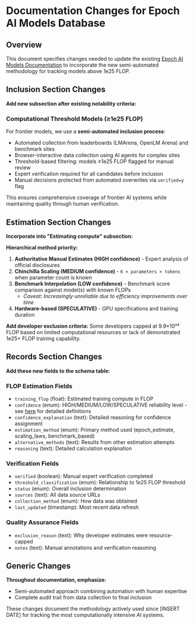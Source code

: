 # Documentation Changes for Epoch AI Models Database

## Overview

This document specifies changes needed to update the existing [Epoch AI Models Documentation](https://epoch.ai/data/ai-models-documentation) to incorporate the new semi-automated methodology for tracking models above 1e25 FLOP.

## Inclusion Section Changes

**Add new subsection after existing notability criteria:**

### Computational Threshold Models (≥1e25 FLOP)

For frontier models, we use a **semi-automated inclusion process**:
- Automated collection from leaderboards (LMArena, OpenLM Arena) and benchmark sites
- Browser-interactive data collection using AI agents for complex sites
- Threshold-based filtering: models ≥1e25 FLOP flagged for manual review
- Expert verification required for all candidates before inclusion
- Manual decisions protected from automated overwrites via `verified=y` flag

This ensures comprehensive coverage of frontier AI systems while maintaining quality through human verification.

## Estimation Section Changes

**Incorporate into "Estimating compute" subsection:**

**Hierarchical method priority:**

1. **Authoritative Manual Estimates (HIGH confidence)** - Expert analysis of official disclosures
2. **Chinchilla Scaling (MEDIUM confidence)** - `6 × parameters × tokens` when parameter count is known
3. **Benchmark Interpolation (LOW confidence)** - Benchmark score comparison against model(s) with known FLOPs
   - *Caveat: Increasingly unreliable due to efficiency improvements over time*
4. **Hardware-based (SPECULATIVE)** - GPU specifications and training duration

**Add developer exclusion criteria:**
Some developers capped at 9.9×10²⁴ FLOP based on limited computational resources or lack of demonstrated 1e25+ FLOP training capability.

## Records Section Changes

**Add these new fields to the schema table:**

### FLOP Estimation Fields
- `training_flop` (float): Estimated training compute in FLOP
- `confidence` (enum): HIGH/MEDIUM/LOW/SPECULATIVE reliability level - see [here](../docs/ai_models_above_1e25_documentation.md) for detailed definitions
- `confidence_explanation` (text): Detailed reasoning for confidence assignment
- `estimation_method` (enum): Primary method used (epoch_estimate, scaling_laws, benchmark_based)
- `alternative_methods` (text): Results from other estimation attempts
- `reasoning` (text): Detailed calculation explanation

### Verification Fields  
- `verified` (boolean): Manual expert verification completed
- `threshold_classification` (enum): Relationship to 1e25 FLOP threshold
- `status` (enum): Overall inclusion determination
- `sources` (text): All data source URLs
- `collection_method` (enum): How data was obtained
- `last_updated` (timestamp): Most recent data refresh

### Quality Assurance Fields
- `exclusion_reason` (text): Why developer estimates were resource-capped
- `notes` (text): Manual annotations and verification reasoning

## Generic Changes

**Throughout documentation, emphasize:**
- Semi-automated approach combining automation with human expertise
- Complete audit trail from data collection to final inclusion

These changes document the methodology actively used since [INSERT DATE] for tracking the most computationally intensive AI systems.
